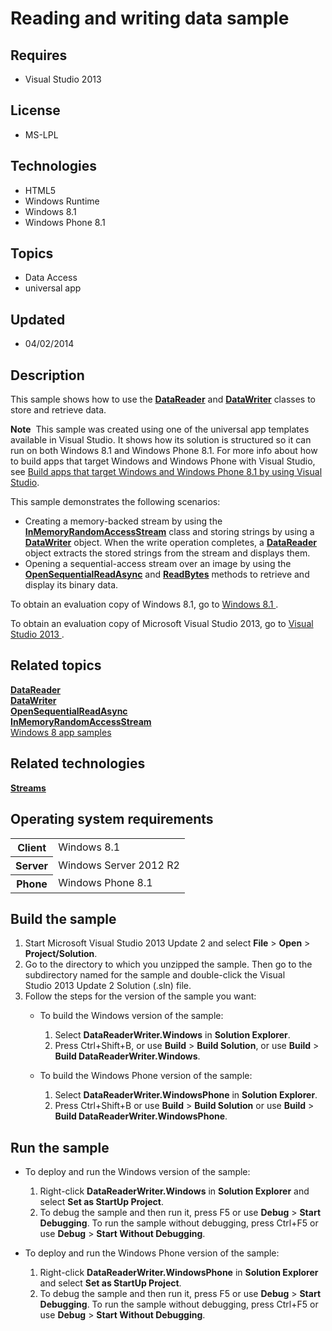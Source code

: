 # Reading and writing data sample
## Requires
- Visual Studio 2013
## License
- MS-LPL
## Technologies
- HTML5
- Windows Runtime
- Windows 8.1
- Windows Phone 8.1
## Topics
- Data Access
- universal app
## Updated
- 04/02/2014
## Description

<div id="mainSection">
<p>This sample shows how to use the <a href="http://msdn.microsoft.com/library/windows/apps/br208119">
<b>DataReader</b></a> and <a href="http://msdn.microsoft.com/library/windows/apps/br208154">
<b>DataWriter</b></a> classes to store and retrieve data. </p>
<p class="note"><b>Note</b>&nbsp;&nbsp;This sample was created using one of the universal app templates available in Visual Studio. It shows how its solution is structured so it can run on both Windows&nbsp;8.1 and Windows Phone 8.1. For more info about how to build apps
 that target Windows and Windows Phone with Visual Studio, see <a href="http://msdn.microsoft.com/library/windows/apps/dn609832">
Build apps that target Windows and Windows Phone 8.1 by using Visual Studio</a>.</p>
<p></p>
<p>This sample demonstrates the following scenarios:</p>
<ul>
<li>Creating a memory-backed stream by using the <a href="http://msdn.microsoft.com/library/windows/apps/br241720">
<b>InMemoryRandomAccessStream</b></a> class and storing strings by using a <a href="http://msdn.microsoft.com/library/windows/apps/br208154">
<b>DataWriter</b></a> object. When the write operation completes, a <a href="http://msdn.microsoft.com/library/windows/apps/br208119">
<b>DataReader</b></a> object extracts the stored strings from the stream and displays them.
</li><li>Opening a sequential-access stream over an image by using the <a href="http://msdn.microsoft.com/library/windows/apps/hh701853">
<b>OpenSequentialReadAsync</b></a> and <a href="http://msdn.microsoft.com/library/windows/apps/br208139">
<b>ReadBytes</b></a> methods to retrieve and display its binary data. </li></ul>
<p></p>
<p>To obtain an evaluation copy of Windows&nbsp;8.1, go to <a href="http://go.microsoft.com/fwlink/p/?linkid=301696">
Windows&nbsp;8.1 </a>. </p>
<p>To obtain an evaluation copy of Microsoft Visual Studio&nbsp;2013, go to <a href="http://go.microsoft.com/fwlink/p/?linkid=301697">
Visual Studio&nbsp;2013 </a>. </p>
<h2><a id="related_topics"></a>Related topics</h2>
<dl><dt><a href="http://msdn.microsoft.com/library/windows/apps/br208119"><b>DataReader</b></a>
</dt><dt><a href="http://msdn.microsoft.com/library/windows/apps/br208154"><b>DataWriter</b></a>
</dt><dt><a href="http://msdn.microsoft.com/library/windows/apps/hh701853"><b>OpenSequentialReadAsync</b></a>
</dt><dt><a href="http://msdn.microsoft.com/library/windows/apps/br241720"><b>InMemoryRandomAccessStream</b></a>
</dt><dt><a href="http://go.microsoft.com/fwlink/p/?LinkID=227694">Windows 8 app samples</a>
</dt></dl>
<h2>Related technologies</h2>
<a href="http://msdn.microsoft.com/library/windows/apps/br241791"><b>Streams</b></a>
<h2>Operating system requirements</h2>
<table>
<tbody>
<tr>
<th>Client</th>
<td><dt>Windows&nbsp;8.1 </dt></td>
</tr>
<tr>
<th>Server</th>
<td><dt>Windows Server&nbsp;2012&nbsp;R2 </dt></td>
</tr>
<tr>
<th>Phone</th>
<td><dt>Windows Phone 8.1 </dt></td>
</tr>
</tbody>
</table>
<h2>Build the sample</h2>
<p></p>
<ol>
<li>Start Microsoft Visual Studio&nbsp;2013 Update&nbsp;2 and select <b>File</b> &gt; <b>Open</b> &gt;
<b>Project/Solution</b>. </li><li>Go to the directory to which you unzipped the sample. Then go to the subdirectory named for the sample and double-click the Visual Studio&nbsp;2013 Update&nbsp;2 Solution (.sln) file.
</li><li>Follow the steps for the version of the sample you want:
<ul>
<li>
<p>To build the Windows version of the sample:</p>
<ol>
<li>Select <b>DataReaderWriter.Windows</b> in <b>Solution Explorer</b>. </li><li>Press Ctrl&#43;Shift&#43;B, or use <b>Build</b> &gt; <b>Build Solution</b>, or use <b>
Build</b> &gt; <b>Build DataReaderWriter.Windows</b>. </li></ol>
</li><li>
<p>To build the Windows Phone version of the sample:</p>
<ol>
<li>Select <b>DataReaderWriter.WindowsPhone</b> in <b>Solution Explorer</b>. </li><li>Press Ctrl&#43;Shift&#43;B or use <b>Build</b> &gt; <b>Build Solution</b> or use <b>Build</b> &gt;
<b>Build DataReaderWriter.WindowsPhone</b>. </li></ol>
</li></ul>
</li></ol>
<p></p>
<h2>Run the sample</h2>
<ul>
<li>
<p>To deploy and run the Windows version of the sample:</p>
<ol>
<li>Right-click <b>DataReaderWriter.Windows</b> in <b>Solution Explorer</b> and select
<b>Set as StartUp Project</b>. </li><li>To debug the sample and then run it, press F5 or use <b>Debug</b> &gt; <b>Start Debugging</b>. To run the sample without debugging, press Ctrl&#43;F5 or use
<b>Debug</b> &gt; <b>Start Without Debugging</b>. </li></ol>
</li><li>
<p>To deploy and run the Windows Phone version of the sample:</p>
<ol>
<li>Right-click <b>DataReaderWriter.WindowsPhone</b> in <b>Solution Explorer</b> and select
<b>Set as StartUp Project</b>. </li><li>To debug the sample and then run it, press F5 or use <b>Debug</b> &gt; <b>Start Debugging</b>. To run the sample without debugging, press Ctrl&#43;F5 or use
<b>Debug</b> &gt; <b>Start Without Debugging</b>. </li></ol>
</li></ul>
</div>

